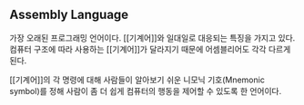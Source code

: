 
## Assembly Language

가장 오래된 프로그래밍 언어이다. [[기계어]]와 일대일로 대응되는 특징을 가지고 있다. 컴퓨터 구조에 따라 사용하는 [[기계어]]가 달라지기 때문에 어셈블리어도 각각 다르게 된다. 

[[기계어]]의 각 명령에 대해 사람들이 알아보기 쉬운 니모닉 기호(Mnemonic symbol)를 정해 사람이 좀 더 쉽게 컴퓨터의 행동을 제어할 수 있도록 한 언어이다. 